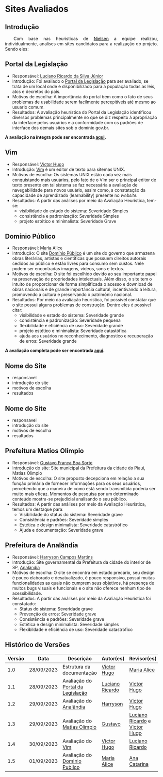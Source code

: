 # Sites Avaliados

## Introdução

 <p style="text-align: justify;">&emsp;&emsp;Com base nas heuristicas de <a href="##">Nielsen</a> a equipe realizou, individualmente, analises em sites candidatos para a realização do projeto. Sendo eles:
 </p>


## Portal da Legislação

- Responsável: [Luciano Ricardo da Silva Júnior](https://github.com/l-ricardo)
- Introdução: Foi avaliado o [Portal da Legislação](http://www4.planalto.gov.br/legislacao/) para ser avaliado, se trata de um local onde é disponibilizado para a população todas as leis, atos e decretos do país.
- Motivos de escolha: A importância do portal bem como o fato de seus problemas de usabilidade serem facilmente percepitíveis até mesmo ao usuario comum.
- Resultados: A avaliação heurística do Portal da Legislação identificou diversos problemas principalmente no que se diz respeito á apropriação da interface pelos usuários e a conformidade com os padrões de interface dos demais sites sob o domínio gov.br.

**A avaliação na íntegra pode ser encontrada [aqui](docs/assets/avaliacoes/AvalicaoLegislativo.pdf).**

## Vim

- Responsável: [Victor Hugo](https://github.com/ViictorHugoo) 
- Introdução: [Vim](https://www.vim.org) é um editor de texto para sitemas UNIX.
- Motivos de escolha: Os sistemas UNIX estão cada vez mais conquistando mais usuários, pelo fato de o Vim ser o principal editor de texto presente em tal sistema se faz necessária a avaliação de navegabilidade para novos usuário, assim como, a constatação da capacidade de aprendizado (learnability) presente no _website_.
- Resultados:  A partir das análises por meio da Avaliação Heurística, tem-se:
    - visibilidade do estado do sistema: Severidade Simples
    - consistência e padronização: Severidade Simples
    - projeto estético e minimalista: Severidade Grave

## Domínio Público

- Responsável: [Maria Alice](https://github.com/Maliz30)
- Introdução: O site [Domínio Público](http://www.dominiopublico.gov.br/pesquisa/PesquisaObraForm.jsp) é um site do governo que armazena obras literárias, artistas e científicas que possuem direitos autorais cedidos ao público e estão livres para consumo sem custos. Nele podem ser encontradas imagens, vídeos, sons e textos.
- Motivos de escolha: O site foi escolhido devido ao seu importante papel na preservação de propriedades intelectuais. Além disso, o site tem o intuito de proporcionar de forma simplificada o acesso e download de obras nacionais e de grande importância cultural, incentivando a leitura, promovendo a cultura e preservando o patrimônio nacional.
- Resultados: Por meio da avaliação heurística, foi possível constatar que o site possui alguns problemas de construção. Dentre eles é possível citar:
    - visibilidade e estado do sistema: Severidade grande
    - consistência e padronização: Severidade pequena
    - flexibilidade e eficiência de uso: Severidade grande
    - projeto estético e minimalista: Severidade catastófica
    - ajuda aos usuários no reconhecimento, diagnostico e recuperação de erros: Severidade grande


**A avaliação completa pode ser encontrada [aqui](docs/assets/avaliacoes/DominioPublico).**

## Nome do Site 

- responsavel 
- introdução do site
- motivos de escolha 
- resultados

## Nome do Site 

- responsavel 
- introdução do site
- motivos de escolha 
- resultados

## Prefeitura Matios Olímpio 

- Responsável: [Gustavo França Boa Sorte](https://github.com/gustavofbs)
- Introdução do site: Site municipal da Prefeitura da cidade do Piauí, Matias Olímpio
- Motivos de escolha: O site proposto decepciona em relação a sua função primária de fornecer informações para os seus usuários, percebendo que a maneira de como está sendo transmitida poderia ser muito mais eficaz. Momentos de pesquisa por um determinado conteúdo mostra-se prejudicial analisando o seu público.
- Resultados: A partir das análises por meio da Avaliação Heurística, temos um destaque para: 
    - Visibilidade do status do sistema: Severidade grave
    - Consistência e padrões: Severidade simples
    - Estética e design minimalista: Severidade catastrófico
    - Ajuda e documentação: Severidade grave

## Prefeitura de Analândia  

- Responsável: [Harryson Campos Martins](https://github.com/harry-cmartin)
- Introdução: Site governamental da Prefeitura da cidade do interior de SP, [Analãndia](https://www.analandia.sp.gov.br/)
- Motivos de escolha: O site se encontra em estado precário, seu design é pouco elaborado e desatualizado, é pouco responsivo, possui muitas funcionalidades as quais não cumprem seus objetivos, há presença de muitos bugs visuais e funcionais e o site não oferece nenhum tipo de acessibilidade.  
- Resultados: A partir das análises por meio da Avaliação Heurística foi constatado: 
    - Status do sistema: Severidade grave
    - Prevenção de erros: Severidade grave
    - Consistência e padrões: Severidade grave
    - Estética e design minimalista: Severidade simples
    - Flexibildade e eficiência de uso: Severidade catastrófico

## Histórico de Versões

| Versão | Data       | Descrição                                                                    | Autor(es)                                       | Revisor(es)                                    |
| ------ | ---------- | ---------------------------------------------------------------------------- | ----------------------------------------------- | ---------------------------------------------- |
| 1.0    | 28/09/2023 | Estrutura da documentação                                                    | [Victor Hugo](https://github.com/ViictorHugoo)  | [Maria Alice](https://github.com/Maliz30)      |
| 1.1    | 28/09/2023 | Avaliação do [Portal da Legislação](http://www4.planalto.gov.br/legislacao/) | [Luciano Ricardo](https://github.com/l-ricardo) | [Victor Hugo](https://github.com/ViictorHugoo) |
| 1.2    | 29/09/2023 | Avaliação do [Analãndia](https://www.analandia.sp.gov.br/)                   | [Harryson](https://github.com/harry-cmartin)    | [Victor Hugo](https://github.com/ViictorHugoo) |
| 1.3    | 29/09/2023 | Avaliação do [Matias Olimpio](https://www.matiasolimpio.pi.gov.br/)          | [Gustavo](https://github.com/gustavofbs)        | [Luciano Ricardo](https://github.com/l-ricardo) e [Victor Hugo](https://github.com/ViictorHugoo)|
| 1.4    | 30/09/2023 | Avaliação do [Vim](https://www.vim.org)                                      | [Victor Hugo](https://github.com/ViictorHugoo)  | [Luciano Ricardo](https://github.com/l-ricardo)|
| 1.5    | 01/09/2023 | Avaliação do [Dominio Publico](http://www.dominiopublico.gov.br/pesquisa/PesquisaObraForm.jsp)                                      | [Maria Alice](https://github.com/Maliz30)  | [Ana Catarina](https://github.com/an4catarina)|